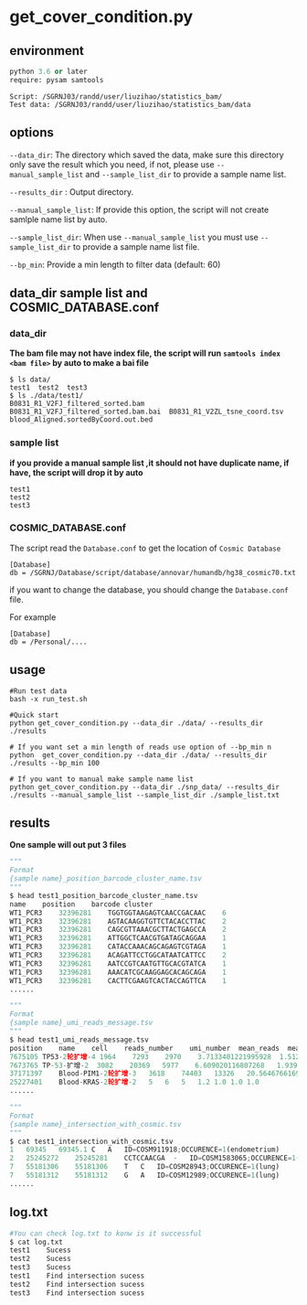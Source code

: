 # get_cover_condition.py

## environment

```python
python 3.6 or later
require: pysam samtools
```

```apl
Script: /SGRNJ03/randd/user/liuzihao/statistics_bam/
Test data: /SGRNJ03/randd/user/liuzihao/statistics_bam/data
```

## options

`--data_dir`: The directory which saved the data, make sure this directory only save the result which you need, if not, please use  `--manual_sample_list` and `--sample_list_dir` to provide a sample name list.

 `--results_dir` : Output directory.

`--manual_sample_list`: If provide this option, the script will not create samlple name list by auto.

`--sample_list_dir`: When use `--manual_sample_list` you must use  `--sample_list_dir` to provide a sample name list file.

`--bp_min`: Provide a min length to filter data (default: 60)

## data_dir  sample list and COSMIC_DATABASE.conf

### data_dir

**The bam file may not have index file,  the script will run `samtools index <bam file>` by auto to make a bai file**

```shell
$ ls data/
test1  test2  test3
$ ls ./data/test1/
B0831_R1_V2FJ_filtered_sorted.bam  B0831_R1_V2FJ_filtered_sorted.bam.bai  B0831_R1_V2ZL_tsne_coord.tsv  blood_Aligned.sortedByCoord.out.bed
```

### sample  list

**if you provide a manual sample list ,it should not have duplicate name, if have, the script will drop it by auto**

```shell
test1
test2
test3
```

### COSMIC_DATABASE.conf

The script read the  `Database.conf` to get the location of  `Cosmic Database`

```shell
[Database]
db = /SGRNJ/Database/script/database/annovar/humandb/hg38_cosmic70.txt
```

if you want to change the database,  you should change the `Database.conf` file. 

For example

```shell
[Database]
db = /Personal/....
```

## usage

```shell
#Run test data
bash -x run_test.sh
```

```shell
#Quick start
python get_cover_condition.py --data_dir ./data/ --results_dir ./results
```

```shell
# If you want set a min length of reads use option of --bp_min n
python  get_cover_condition.py --data_dir ./data/ --results_dir ./results --bp_min 100
```

```shell
# If you want to manual make sample name list
python get_cover_condition.py --data_dir ./snp_data/ --results_dir ./results --manual_sample_list --sample_list_dir ./sample_list.txt
```

## results

**One sample will out put 3 files**

```python
"""
Format
{sample name}_position_barcode_cluster_name.tsv 
"""
$ head test1_position_barcode_cluster_name.tsv 
name	position	barcode	cluster
WT1_PCR3	32396281	TGGTGGTAAGAGTCAACCGACAAC	6
WT1_PCR3	32396281	AGTACAAGGTGTTCTACACCTTAC	2
WT1_PCR3	32396281	CAGCGTTAAACGCTTACTGAGCCA	2
WT1_PCR3	32396281	ATTGGCTCAACGTGATAGCAGGAA	1
WT1_PCR3	32396281	CATACCAAACAGCAGAGTCGTAGA	1
WT1_PCR3	32396281	ACAGATTCCTGGCATAATCATTCC	2
WT1_PCR3	32396281	AATCCGTCAATGTTGCACGTATCA	1
WT1_PCR3	32396281	AAACATCGCAAGGAGCACAGCAGA	1
WT1_PCR3	32396281	CACTTCGAAGTCACTACCAGTTCA	1
......
```

```python
"""
Format
{sample name}_umi_reads_message.tsv
"""
$ head test1_umi_reads_message.tsv 
position	name	cell	reads_number	umi_number	mean_reads	mean_umi	medium_umi	medium_reads
7675105	TP53-2轮扩增-4	1964	7293	2970	3.7133401221995928	1.5122199592668024	1.0	2.0
7673765	TP-53-扩增-2	3082	20369	5977	6.609020116807268	1.9393251135626217	2.0	4.0
37171397	Blood-PIM1-2轮扩增-3	3618	74403	13326	20.564676616915424	3.683250414593698	3.0	12.0
25227401	Blood-KRAS-2轮扩增-2	5	6	5	1.2	1.0	1.0	1.0
......
```

```python
"""
Format
{sample name}_intersection_with_cosmic.tsv
"""
$ cat test1_intersection_with_cosmic.tsv 
1	69345	69345.1	C	A	ID=COSM911918;OCCURENCE=1(endometrium)
2	25245272	25245281	CCTCCAACGA	-	ID=COSM1583065;OCCURENCE=1(haematopoietic_and_lymphoid_tissue)
7	55181306	55181306	T	C	ID=COSM28943;OCCURENCE=1(lung)
7	55181312	55181312	G	A	ID=COSM12989;OCCURENCE=1(lung)
......
```

## log.txt

```python
#You can check log.txt to konw is it successful
$ cat log.txt 
test1	 Sucess
test2	 Sucess
test3	 Sucess
test1	 Find intersection sucess
test2	 Find intersection sucess
test3	 Find intersection sucess
```

